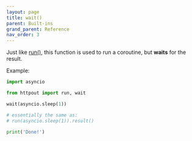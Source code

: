 ```yaml
---
layout: page
title: wait()
parent: Built-ins
grand_parent: Reference
nav_order: 3
---
```


Just like [run()](/reference/builtins/run.html), this function is used to run a coroutine, but **waits** for the result.

Example:
```python
import asyncio

from httpout import run, wait

wait(asyncio.sleep(1))

# essentially the same as:
# run(asyncio.sleep(1)).result()

print('Done!')
```
